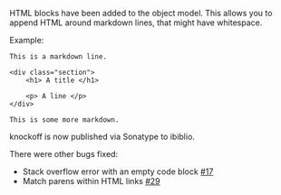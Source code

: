 HTML blocks have been added to the object model. This allows you to append HTML
around markdown lines, that might have whitespace.

Example:

    This is a markdown line.

    <div class="section">
        <h1> A title </h1>

        <p> A line </p>
    </div>

    This is some more markdown.

knockoff is now published via Sonatype to ibiblio.

There were other bugs fixed:

* Stack overflow error with an empty code block [#17](https://github.com/tristanjuricek/knockoff/issues/17)
* Match parens within HTML links [#29](https://github.com/tristanjuricek/knockoff/issues/29)